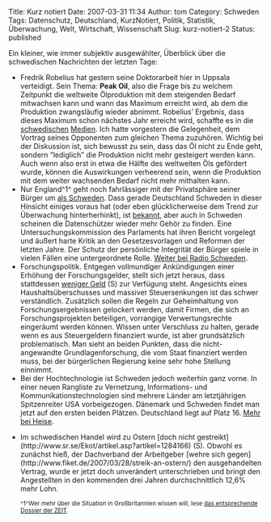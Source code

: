 Title: Kurz notiert
Date: 2007-03-31 11:34
Author: tom
Category: Schweden
Tags: Datenschutz, Deutschland, KurzNotiert, Politik, Statistik, Überwachung, Welt, Wirtschaft, Wissenschaft
Slug: kurz-notiert-2
Status: published

Ein kleiner, wie immer subjektiv ausgewählter, Überblick über die
schwedischen Nachrichten der letzten Tage:

-   Fredrik Robelius hat gestern seine Doktorarbeit hier in Uppsala
    verteidigt. Sein Thema: **Peak Oil**, also die Frage bis zu welchem
    Zeitpunkt die weltweite Ölproduktion mit dem steigenden Bedarf
    mitwachsen kann und wann das Maximum erreicht wird, ab dem die
    Produktion zwangsläufig wieder abnimmt. Robelius’ Ergebnis, dass
    dieses Maximum schon nächstes Jahr erreicht wird, schaffte es in die
    [schwedischen](http://di.se/Nyheter/?page=%2fAvdelningar%2fArtikel.aspx%3fO%3dIndex%26ArticleID%3d2007%5c03%5c29%5c227435)
    [Medien](http://www.sr.se/cgi-bin/uppland/nyheter/artikel.asp?artikel=1282786).
    Ich hatte vorgestern die Gelegenheit, dem Vortrag seines Opponenten
    zum gleichen Thema zuzuhören. Wichtig bei der Diskussion ist, sich
    bewusst zu sein, dass das Öl nicht zu Ende geht, sondern “lediglich”
    die Produktion nicht mehr gesteigert werden kann. Auch wenn also
    erst in etwa die Hälfte des weltweiten Öls gefördert wurde, können
    die Auswirkungen verheerend sein, wenn die Produktion mit dem weiter
    wachsenden Bedarf nicht mehr mithalten kann.
-   Nur England^1^ geht noch fahrlässiger mit der Privatsphäre seiner
    Bürger um [als
    Schweden](http://www.sr.se/cgi-bin/International/nyhetssidor/artikel.asp?ProgramID=2108&Nyheter=&format=1&artikel=1278276).
    Dass gerade Deutschland Schweden in dieser Hinsicht einiges voraus
    hat (oder eben glücklicherweise dem Trend zur Überwachung
    hinterherhinkt), ist
    [bekannt](http://netzpolitik.org/2006/deutschland-gewinnt-globales-datenschutz-ranking/),
    aber auch in Schweden scheinen die Datenschützer wieder mehr Gehör
    zu finden. Eine Untersuchungskommission des Parlaments hat ihren
    Bericht vorgelegt und äußert harte Kritik an den Gesetzesvorlagen
    und Reformen der letzten Jahre. Der Schutz der persönliche
    Integrität der Bürger spiele in vielen Fällen eine untergeordnete
    Rolle. [Weiter bei Radio
    Schweden](http://www.sr.se/cgi-bin/International/nyhetssidor/artikel.asp?ProgramID=2108&Nyheter=&format=1&artikel=1285868).
-   Forschungspolitik. Entgegen vollmundiger Ankündigungen einer
    Erhöhung der Forschungsgelder, stellt sich jetzt heraus, dass
    stattdessen [weniger
    Geld](http://www.scb.se/templates/pressinfo____198008.asp) (S) zur
    Verfügung steht. Angesichts eines Haushaltsüberschusses und massiver
    Steuersenkungen ist das schwer verständlich. Zusätzlich sollen die
    Regeln zur Geheimhaltung von Forschungsergebnissen gelockert werden,
    damit Firmen, die sich an Forschungsprojekten beteiligen, vorrangige
    Verwertungsrechte eingeräumt werden können. Wissen unter Verschluss
    zu halten, gerade wenn es aus Steuergeldern finanziert wurde, ist
    aber grundsätzlich problematisch. Man sieht an beiden Punkten, dass
    die nicht-angewandte Grundlagenforschung, die vom Staat finanziert
    werden muss, bei der bürgerlichen Regierung keine sehr hohe Stellung
    einnimmt.
-   Bei der Hochtechnologie ist Schweden jedoch weiterhin ganz vorne. In
    einer neuen Rangliste zu Vernetzung, Informations- und
    Kommunikationstechnologien sind mehrere Länder am letztjährigen
    Spitzenreiter USA vorbeigezogen. Dänemark und Schweden findet man
    jetzt auf den ersten beiden Plätzen. Deutschland liegt auf Platz 16.
    [Mehr bei Heise](http://www.heise.de/newsticker/meldung/87637).

<ul>
<li>
Im schwedischen Handel wird zu Ostern [doch nicht
gestreikt](http://www.sr.se/Ekot/artikel.asp?artikel=1284166) (S).
Obwohl es zunächst hieß, der Dachverband der Arbeitgeber [wehre sich
gegen](http://www.fiket.de/2007/03/28/streik-an-ostern/) den
ausgehandelten Vertrag, wurde er jetzt doch unverändert unterschrieben
und bringt den Angestellten in den kommenden drei Jahren
durchschnittlich 12,6% mehr Lohn.

<small>^1^Wer mehr über die Situation in Großbritannien wissen will,
lese [das entsprechende Dossier der
ZEIT](http://www.zeit.de/2007/03/Big-Brother?page=all). </small>

